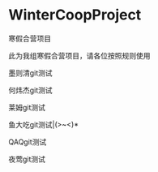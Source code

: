 # WinterCoopProject
寒假合营项目

此为我组寒假合营项目，请各位按照规则使用

墨则清git测试

何炜杰git测试

莱姆git测试

鱼大吃git测试|\(>~<)*

QAQgit测试

夜莺git测试